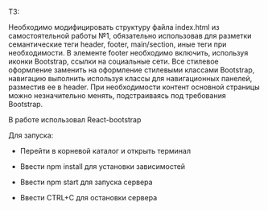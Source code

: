 ТЗ:

Необходимо модифицировать структуру файла index.html из самостоятельной работы №1,
обязательно использовав для разметки семантические теги header, footer, main/section,
иные теги при необходимости. В элементе footer необходимо включить, используя иконки
Bootstrap, ссылки на социальные сети.
Все стилевое оформление заменить на оформление стилевыми классами Bootstrap,
навигацию выполнить используя классы для навигационных панелей, разместив ее в header.
При необходимости контент основной страницы можно незначительно менять,
подстраиваясь под требования Bootstrap.

В работе использовал React-bootstrap

Для запуска:

- Перейти в корневой каталог и открыть терминал

- Ввести npm install для установки зависимостей

- Ввести npm start для запуска сервера

- Ввести CTRL+C для остановки сервера

